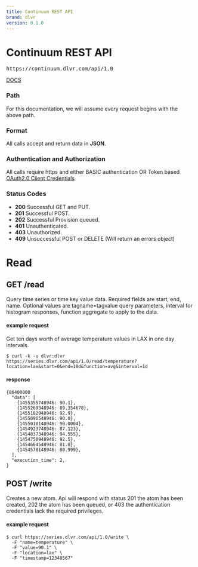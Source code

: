 ```yaml
---
title: Continuum REST API
brand: dlvr
version: 0.1.0
---
```


# Continuum REST API

<pre class="base">
https://continuum.dlvr.com/api/1.0
</pre>
[DOCS](https://is.gd/2qRT3y)
### Path

For this documentation, we will assume every request begins with the above path.

### Format

All calls accept and return data in **JSON**.

### Authentication and Authorization

All calls require https and either BASIC authentication OR Token based [OAuth2.0 Client Credentials](https://tools.ietf.org/html/rfc6749#section-1.3.4).

### Status Codes

- **200** Successful GET and PUT.
- **201** Successful POST.
- **202** Successful Provision queued.
- **401** Unauthenticated.
- **403** Unauthorized.
- **409** Unsuccessful POST or DELETE (Will return an errors object)



# Read

## GET /read

Query time series or time key value data. Required fields are start, end, name. Optional values are tagname=tagvalue query parameters, interval for histogram responses, function aggregate to apply to the data.

#### example request
Get ten days worth of average temperature values in LAX in one day intervals.

    $ curl -k -u dlvr:dlvr https://series.dlvr.com/api/1.0/read/temperature?location=lax&start=0&end=10d&function=avg&interval=1d

#### response

    {86400000
      "data": [
        {1455355748946: 90.1},
        {1455269348946: 89.354678},
        {1455182948946: 92.9},
        {1455096548946: 90.0},
        {1455010148946: 90.0004},
        {1454923748946: 87.123},
        {1454837348946: 94.555},
        {1454750948946: 92.5},
        {1454664548946: 81.0},
        {1454578148946: 80.999},
      ],
      "execution_time": 2,
    }



## POST /write

Creates a new atom. Api will respond with status 201 the atom has been created, 202 the atom has been queued, or 403 the authentication credentials lack the required privileges.

#### example request

    $ curl https://series.dlvr.com/api/1.0/write \
      -F "name=temperature" \
      -F "value=90.1" \
      -F "location=lax" \
      -F "timestamp=12348567"

